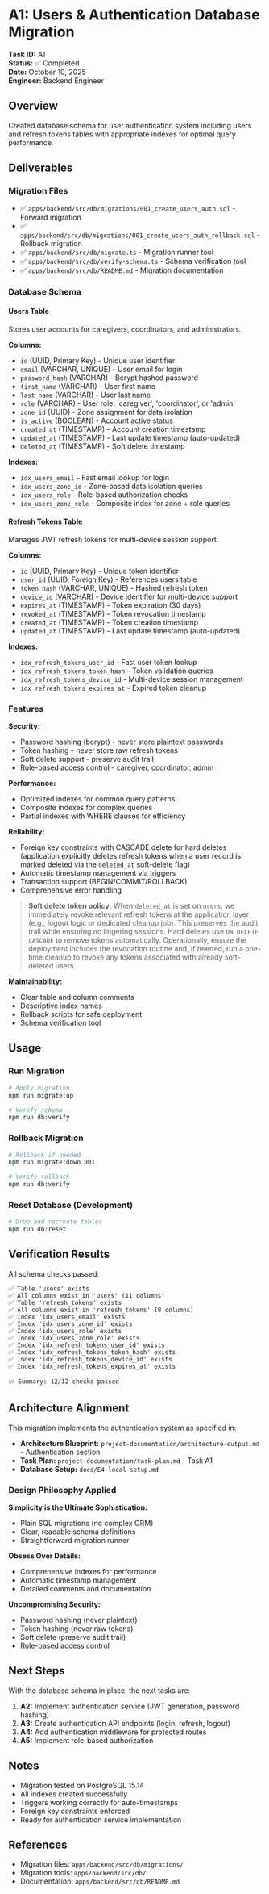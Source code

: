 # A1: Users & Authentication Database Migration

**Task ID:** A1  
**Status:** ✅ Completed  
**Date:** October 10, 2025  
**Engineer:** Backend Engineer

## Overview

Created database schema for user authentication system including users and refresh tokens tables with appropriate indexes for optimal query performance.

## Deliverables

### Migration Files

- ✅ `apps/backend/src/db/migrations/001_create_users_auth.sql` - Forward migration
- ✅ `apps/backend/src/db/migrations/001_create_users_auth_rollback.sql` - Rollback migration
- ✅ `apps/backend/src/db/migrate.ts` - Migration runner tool
- ✅ `apps/backend/src/db/verify-schema.ts` - Schema verification tool
- ✅ `apps/backend/src/db/README.md` - Migration documentation

### Database Schema

#### Users Table

Stores user accounts for caregivers, coordinators, and administrators.

**Columns:**

- `id` (UUID, Primary Key) - Unique user identifier
- `email` (VARCHAR, UNIQUE) - User email for login
- `password_hash` (VARCHAR) - Bcrypt hashed password
- `first_name` (VARCHAR) - User first name
- `last_name` (VARCHAR) - User last name
- `role` (VARCHAR) - User role: 'caregiver', 'coordinator', or 'admin'
- `zone_id` (UUID) - Zone assignment for data isolation
- `is_active` (BOOLEAN) - Account active status
- `created_at` (TIMESTAMP) - Account creation timestamp
- `updated_at` (TIMESTAMP) - Last update timestamp (auto-updated)
- `deleted_at` (TIMESTAMP) - Soft delete timestamp

**Indexes:**

- `idx_users_email` - Fast email lookup for login
- `idx_users_zone_id` - Zone-based data isolation queries
- `idx_users_role` - Role-based authorization checks
- `idx_users_zone_role` - Composite index for zone + role queries

#### Refresh Tokens Table

Manages JWT refresh tokens for multi-device session support.

**Columns:**

- `id` (UUID, Primary Key) - Unique token identifier
- `user_id` (UUID, Foreign Key) - References users table
- `token_hash` (VARCHAR, UNIQUE) - Hashed refresh token
- `device_id` (VARCHAR) - Device identifier for multi-device support
- `expires_at` (TIMESTAMP) - Token expiration (30 days)
- `revoked_at` (TIMESTAMP) - Token revocation timestamp
- `created_at` (TIMESTAMP) - Token creation timestamp
- `updated_at` (TIMESTAMP) - Last update timestamp (auto-updated)

**Indexes:**

- `idx_refresh_tokens_user_id` - Fast user token lookup
- `idx_refresh_tokens_token_hash` - Token validation queries
- `idx_refresh_tokens_device_id` - Multi-device session management
- `idx_refresh_tokens_expires_at` - Expired token cleanup

### Features

**Security:**

- Password hashing (bcrypt) - never store plaintext passwords
- Token hashing - never store raw refresh tokens
- Soft delete support - preserve audit trail
- Role-based access control - caregiver, coordinator, admin

**Performance:**

- Optimized indexes for common query patterns
- Composite indexes for complex queries
- Partial indexes with WHERE clauses for efficiency

**Reliability:**

- Foreign key constraints with CASCADE delete for hard deletes (application explicitly deletes refresh tokens when a user record is marked deleted via the `deleted_at` soft-delete flag)
- Automatic timestamp management via triggers
- Transaction support (BEGIN/COMMIT/ROLLBACK)
- Comprehensive error handling

> **Soft delete token policy:** When `deleted_at` is set on `users`, we immediately revoke relevant refresh tokens at the application layer (e.g., logout logic or dedicated cleanup job). This preserves the audit trail while ensuring no lingering sessions. Hard deletes use `ON DELETE CASCADE` to remove tokens automatically. Operationally, ensure the deployment includes the revocation routine and, if needed, run a one-time cleanup to revoke any tokens associated with already soft-deleted users.

**Maintainability:**

- Clear table and column comments
- Descriptive index names
- Rollback scripts for safe deployment
- Schema verification tool

## Usage

### Run Migration

```bash
# Apply migration
npm run migrate:up

# Verify schema
npm run db:verify
```

### Rollback Migration

```bash
# Rollback if needed
npm run migrate:down 001

# Verify rollback
npm run db:verify
```

### Reset Database (Development)

```bash
# Drop and recreate tables
npm run db:reset
```

## Verification Results

All schema checks passed:

```
✅ Table 'users' exists
✅ All columns exist in 'users' (11 columns)
✅ Table 'refresh_tokens' exists
✅ All columns exist in 'refresh_tokens' (8 columns)
✅ Index 'idx_users_email' exists
✅ Index 'idx_users_zone_id' exists
✅ Index 'idx_users_role' exists
✅ Index 'idx_users_zone_role' exists
✅ Index 'idx_refresh_tokens_user_id' exists
✅ Index 'idx_refresh_tokens_token_hash' exists
✅ Index 'idx_refresh_tokens_device_id' exists
✅ Index 'idx_refresh_tokens_expires_at' exists

📈 Summary: 12/12 checks passed
```

## Architecture Alignment

This migration implements the authentication system as specified in:

- **Architecture Blueprint:** `project-documentation/architecture-output.md` - Authentication section
- **Task Plan:** `project-documentation/task-plan.md` - Task A1
- **Database Setup:** `docs/E4-local-setup.md`

### Design Philosophy Applied

**Simplicity is the Ultimate Sophistication:**

- Plain SQL migrations (no complex ORM)
- Clear, readable schema definitions
- Straightforward migration runner

**Obsess Over Details:**

- Comprehensive indexes for performance
- Automatic timestamp management
- Detailed comments and documentation

**Uncompromising Security:**

- Password hashing (never plaintext)
- Token hashing (never raw tokens)
- Soft delete (preserve audit trail)
- Role-based access control

## Next Steps

With the database schema in place, the next tasks are:

1. **A2:** Implement authentication service (JWT generation, password hashing)
2. **A3:** Create authentication API endpoints (login, refresh, logout)
3. **A4:** Add authentication middleware for protected routes
4. **A5:** Implement role-based authorization

## Notes

- Migration tested on PostgreSQL 15.14
- All indexes created successfully
- Triggers working correctly for auto-timestamps
- Foreign key constraints enforced
- Ready for authentication service implementation

## References

- Migration files: `apps/backend/src/db/migrations/`
- Migration tools: `apps/backend/src/db/`
- Documentation: `apps/backend/src/db/README.md`
